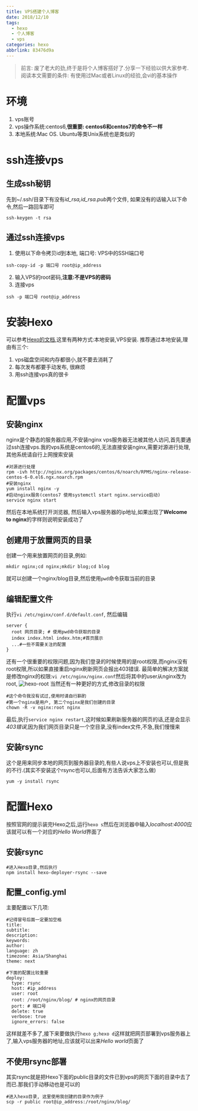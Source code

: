 ```yaml
---
title: VPS搭建个人博客
date: 2018/12/10
tags:
  - hexo
  - 个人博客
  - vps
categories: hexo
abbrlink: 83476d9a
---
```

> 前言: 废了老大的劲,终于是将个人博客搭好了.分享一下经验以供大家参考.阅读本文需要的条件: 有使用过Mac或者Linux的经验,会vi的基本操作

# 环境

1. vps账号
2. vps操作系统:centos6,**很重要: centos6和centos7的命令不一样**
3. 本地系统:Mac OS. Ubuntu等类Unix系统也是类似的

# ssh连接vps
## 生成ssh秘钥
先到~/.ssh/目录下有没有*id_rsa,id_rsa.pub*两个文件,
如果没有的话输入以下命令,然后一路回车即可
```Shell
ssh-keygen -t rsa
```

## 通过ssh连接vps
1. 使用以下命令拷贝id到本地, 端口号: VPS中的SSH端口号
```Shell 
ssh-copy-id -p 端口号 root@ip_address
```
2. 输入VPS的root密码,**注意:不是VPS的密码**
3. 连接vps
```Shell
ssh -p 端口号 root@ip_address
```
# 安装Hexo
可以参考[Hexo的文档](https://hexo.io/zh-cn/docs/),这里有两种方式:本地安装,VPS安装.
推荐通过本地安装,理由有三个:
1. vps磁盘空间和内存都很小,就不要去消耗了
2. 每次发布都要手动发布, 很麻烦
3. 用ssh连接vps真的很卡

# 配置vps
## 安装nginx
nginx是个静态的服务器应用,不安装nginx vps服务器无法被其他人访问,首先要通过ssh连接vps.我的vps系统是centos6的,无法直接安装nginx,需要对源进行处理,其他系统请自行上网搜索安装
```Shell
#对源进行处理
rpm -ivh http://nginx.org/packages/centos/6/noarch/RPMS/nginx-release-centos-6-0.el6.ngx.noarch.rpm
#安装nginx
yum install nginx -y
#启动nginx服务(centos7 使用systemctl start nginx.service启动)
service nginx start
```
然后在本地系统打开浏览器, 然后输入vps服务器的ip地址,如果出现了**Welcome to
nginx**的字样则说明安装成功了

## 创建用于放置网页的目录
创建一个用来放置网页的目录,例如: 
```Shell
mkdir nginx;cd nginx;mkdir blog;cd blog
```
就可以创建一个nginx/blog目录,然后使用`pwd`命令获取当前的目录

## 编辑配置文件
执行`vi /etc/nginx/conf.d/default.conf`, 然后编辑
```Shell
server {
  root 网页目录; # 使用pwd命令获取的目录
  index index.html index.htm;#首页展示
  ...#一些不需要关注的配置
}
```
还有一个很重要的权限问题,因为我们登录的时候使用的是root权限,而nginx没有root权限,所以如果直接重启nginx刷新网页会报出403错误.
最简单的解决方案就是修改nginx的权限:`vi /etc/nginx/nginx.conf`然后将其中的user从nginx改为root, 
![hexo-root](nginx-config.png)
当然还有一种更好的方式,修改目录的权限
```Shell
#这个命令我没有试过,使用时请自行斟酌
#第一个nginx是用户, 第二个nginx是我们创建的目录
chown -R -v nginx:root nginx
```
最后,执行`service nginx restart`,这时候如果刷新服务器的网页的话,还是会显示*403错误*,因为我们网页目录只是一个空目录,没有index文件,不急,我们慢慢来

## 安装rsync
这个是用来同步本地的网页到服务器目录的,有些人说vps上不安装也可以,但是我的不行.(其实不安装这个rsync也可以,后面有方法告诉大家怎么做)
```Shell
yum -y install rsync
```

# 配置Hexo
按照官网的提示装完Hexo之后,运行`hexo s`然后在浏览器中输入*localhost:4000*应该就可以有一个对应的*Hello World*界面了

## 安装rsync
```Shell
#进入Hexo目录,然后执行
npm install hexo-deployer-rsync --save
```
## 配置_config.yml
主要配置以下几项:
```Shell
#记得冒号后面一定要加空格
title: 
subtitle:
description: 
keywords:
author: 
language: zh
timezone: Asia/Shanghai
theme: next

#下面的配置比较重要
deploy:
  type: rsync
  host: #ip_address
  user: root
  root: /root/nginx/blog/ # nginx的网页目录
  port: # 端口号
  delete: true
  verbose: true
  ignore_errors: false
```
这样就差不多了,接下来要做执行`hexo g;hexo d`这样就把网页部署到vps服务器上了,输入vps服务器的地址,应该就可以出来*Hello world*页面了

## 不使用rsync部署
其实rsync就是把Hexo下面的public目录的文件已到vps的网页下面的目录中去了而已.那我们手动移动也是可以的
```Shell
#进入hexo目录, 这里使用我创建的目录作为例子
scp -r public root@ip_address:/root/nginx/blog/ 
```


